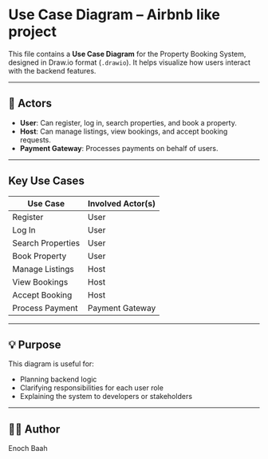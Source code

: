 # Use Case Diagram – Airbnb like project

This file contains a **Use Case Diagram** for the Property Booking System, designed in Draw.io format (`.drawio`). It helps visualize how users interact with the backend features.

---

## 🧍 Actors

- **User**: Can register, log in, search properties, and book a property.
- **Host**: Can manage listings, view bookings, and accept booking requests.
- **Payment Gateway**: Processes payments on behalf of users.

---

## Key Use Cases

| Use Case          | Involved Actor(s)   |
|-------------------|---------------------|
| Register          | User                |
| Log In            | User                |
| Search Properties | User                |
| Book Property     | User                |
| Manage Listings   | Host                |
| View Bookings     | Host                |
| Accept Booking    | Host                |
| Process Payment   | Payment Gateway     |

---

## 💡 Purpose

This diagram is useful for:
- Planning backend logic
- Clarifying responsibilities for each user role
- Explaining the system to developers or stakeholders

---

## 🙋‍♂️ Author
Enoch Baah
